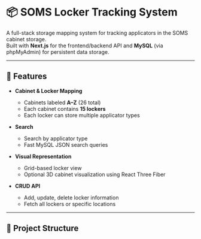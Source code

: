 # 📦 SOMS Locker Tracking System


A full-stack storage mapping system for tracking applicators in the SOMS cabinet storage.  
Built with **Next.js** for the frontend/backend API and **MySQL** (via phpMyAdmin) for persistent data storage.

---

## 🚀 Features

- **Cabinet & Locker Mapping**
  - Cabinets labeled **A–Z** (26 total)
  - Each cabinet contains **15 lockers**
  - Each locker can store multiple applicator types

- **Search**
  - Search by applicator type
  - Fast MySQL JSON search queries

- **Visual Representation**
  - Grid-based locker view
  - Optional 3D cabinet visualization using React Three Fiber

- **CRUD API**
  - Add, update, delete locker information
  - Fetch all lockers or specific locations

---

## 📂 Project Structure
